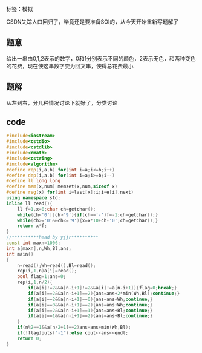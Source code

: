 ﻿---
subtitle: "模拟水题"
tags: 
 - 基础算法-模拟
grammar_cjkRuby: true
catalog: true
layout:  post
header-img: "img/header/P100.jpg"
preview-img: "/img/preview/P100.jpg"
---

标签：模拟

CSDN失踪人口回归了，毕竟还是要准备SOI的，从今天开始重新写题解了

## 题意

给出一串由0,1,2表示的数字，0和1分别表示不同的颜色，2表示无色，和两种变色的花费，现在使这串数字变为回文串，使得总花费最小

## 题解

从左到右，分几种情况讨论下就好了，分类讨论

## code

```cpp
#include<iostream>
#include<cstdio>
#include<cstdlib>
#include<cmath>
#include<cstring>
#include<algorithm>
#define rep(i,a,b) for(int i=a;i<=b;i++)
#define dep(i,a,b) for(int i=a;i>=b;i--)
#define ll long long
#define mem(x,num) memset(x,num,sizeof x)
#define reg(x) for(int i=last[x];i;i=e[i].next)
using namespace std;
inline ll read(){
	ll f=1,x=0;char ch=getchar();
	while(ch<'0'||ch>'9'){if(ch=='-')f=-1;ch=getchar();}
	while(ch>='0'&&ch<='9'){x=x*10+ch-'0';ch=getchar();}
	return x*f;
}
//**********head by yjjr**********
const int maxn=1006;
int a[maxn],n,Wh,Bl,ans;
int main()
{
	n=read();Wh=read(),Bl=read();
	rep(i,1,n)a[i]=read();
	bool flag=1;ans=0;
	rep(i,1,n/2){
		if(a[i]!=2&&a[n-i+1]!=2&&a[i]!=a[n-i+1]){flag=0;break;}
		if(a[i]==2&&a[n-i+1]==2){ans=ans+2*min(Wh,Bl);continue;}
		if(a[i]==2&&a[n-i+1]==0){ans=ans+Wh;continue;}
		if(a[i]==0&&a[n-i+1]==2){ans=ans+Wh;continue;}
		if(a[i]==2&&a[n-i+1]==1){ans=ans+Bl;continue;}
		if(a[i]==1&&a[n-i+1]==2){ans=ans+Bl;continue;}
	}
	if(n%2==1&&a[n/2+1]==2)ans=ans+min(Wh,Bl);
	if(!flag)puts("-1");else cout<<ans<<endl;
	return 0;
}
```